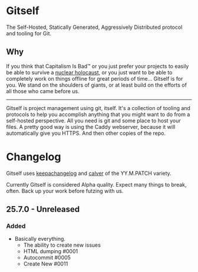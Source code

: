 # Gitself

The Self-Hosted, Statically Generated, Aggressively Distributed protocol and
tooling for Git.

## Why

If you think that Capitalism Is Bad™ or you just prefer your projects to easily
be able to survive a [nuclear holocaust][boom], or you just want to be able to
completely work on things offline for great periods of time... Gitself is for
you. We stand on the shoulders of giants, or at least build on the efforts of
all those who came before us.

---

Gitself is project management using git, itself. It's a collection of tooling
and protocols to help you accomplish anything that you might want to do from a
self-hosted perspective. All you need is git and some place to host your files.
A pretty good way is using the Caddy webserver, because it will automatically
give you HTTPS. And then other copies of the repo.


# Changelog

Gitself uses [keepachangelog](https://keepachangelog.com/en/1.1.0/) and
[calver](https://calver.org/) of the YY.M.PATCH variety.

Currently Gitself is considered Alpha quality. Expect many things to break,
often. Back up your work before futzing with us.

## 25.7.0 - Unreleased

### Added

- Basically everything.
  - The ability to create new issues
  - HTML dumping #0001
  - Autocommit #0005
  - Create New #0011

[boom]: https://en.wikipedia.org/wiki/Nuclear_holocaust
